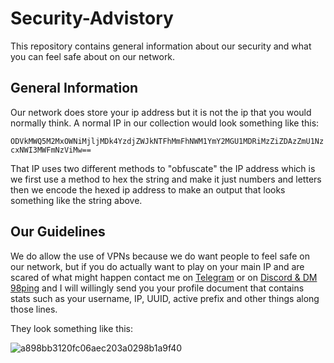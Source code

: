 # Security-Advistory

This repository contains general information about our security and what you can feel safe about on our network.


## General Information

Our network does store your ip address but it is not the ip that you would normally think. A normal IP in our collection would look something like this:

`ODVkMWQ5M2MxOWNiMjljMDk4YzdjZWJkNTFhMmFhNWM1YmY2MGU1MDRiMzZiZDAzZmU1NzcxNWI3MWFmNzViMw==`

That IP uses two different methods to "obfuscate" the IP address which is we first use a method to hex the string and make it just numbers and letters then we encode the hexed ip address to make an output that looks something like the string above.

## Our Guidelines

We do allow the use of VPNs because we do want people to feel safe on our network, but if you do actually want to play on your main IP and are scared of what might happen contact me on [Telegram](https://t.me/ign98ping) or on [Discord & DM 98ping](https://discord.gg/kirahcf) and I will willingly send you your profile document that contains stats such as your username, IP, UUID, active prefix and other things along those lines.

They look something like this:

![a898bb3120fc06aec203a0298b1a9f40](https://user-images.githubusercontent.com/67809373/125136658-1d02d680-e0c0-11eb-8466-479c4d683041.png)
